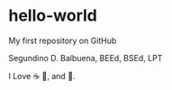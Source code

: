 # hello-world

My first repository on GitHub

Segundino D. Balbuena, BEEd, BSEd, LPT

I Love :coffee: :pizza:, and :dancer:.
